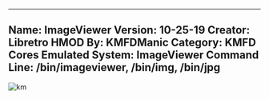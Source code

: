-----------------------
Name: ImageViewer
Version: 10-25-19
Creator: Libretro
HMOD By: KMFDManic
Category: KMFD Cores
Emulated System: ImageViewer
Command Line: /bin/imageviewer, /bin/img, /bin/jpg
-----------------------
![km](https://i.imgur.com/jj0ttWz.png)
